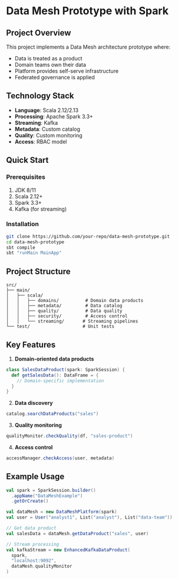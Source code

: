 
# Data Mesh Prototype with Spark
## Project Overview

This project implements a Data Mesh architecture prototype where:
- Data is treated as a product
- Domain teams own their data
- Platform provides self-serve infrastructure
- Federated governance is applied

## Technology Stack

- **Language**: Scala 2.12/2.13
- **Processing**: Apache Spark 3.3+
- **Streaming**: Kafka
- **Metadata**: Custom catalog
- **Quality**: Custom monitoring
- **Access**: RBAC model

## Quick Start

### Prerequisites

1. JDK 8/11
2. Scala 2.12+
3. Spark 3.3+
4. Kafka (for streaming)

### Installation

```bash
git clone https://github.com/your-repo/data-mesh-prototype.git
cd data-mesh-prototype
sbt compile
sbt "runMain MainApp"
```

## Project Structure

```
src/
├── main/
│   ├── scala/
│   │   ├── domains/          # Domain data products
│   │   ├── metadata/         # Data catalog
│   │   ├── quality/          # Data quality
│   │   ├── security/         # Access control
│   │   └── streaming/       # Streaming pipelines
└── test/                    # Unit tests
```

## Key Features

1. **Domain-oriented data products**
```scala
class SalesDataProduct(spark: SparkSession) {
  def getSalesData(): DataFrame = {
    // Domain-specific implementation
  }
}
```

2. **Data discovery**
```scala
catalog.searchDataProducts("sales")
```

3. **Quality monitoring**
```scala
qualityMonitor.checkQuality(df, "sales-product")
```

4. **Access control**
```scala
accessManager.checkAccess(user, metadata)
```

## Example Usage

```scala
val spark = SparkSession.builder()
  .appName("DataMeshExample")
  .getOrCreate()

val dataMesh = new DataMeshPlatform(spark)
val user = User("analyst1", List("analyst"), List("data-team"))

// Get data product
val salesData = dataMesh.getDataProduct("sales", user)

// Stream processing
val kafkaStream = new EnhancedKafkaDataProduct(
  spark,
  "localhost:9092",
  dataMesh.qualityMonitor
)
```